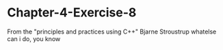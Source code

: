 # Chapter-4-Exercise-8
From the "principles and practices using C++"  Bjarne Stroustrup 
whatelse can i do, you know 
